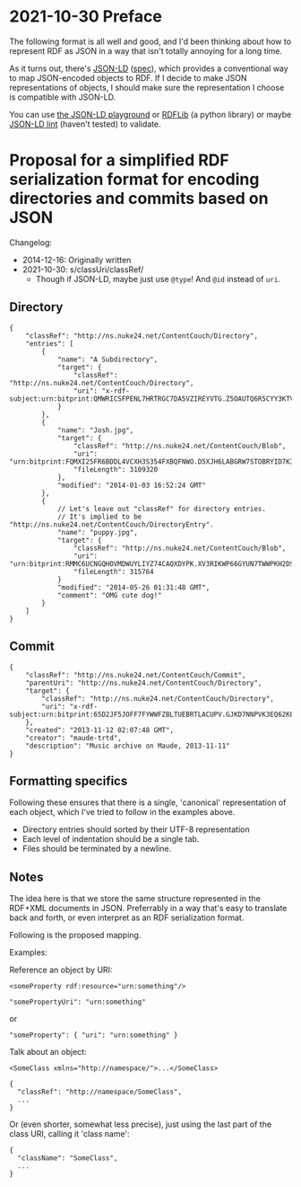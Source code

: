 # 2021-10-30 Preface

The following format is all well and good,
and I'd been thinking about how to represent RDF as JSON
in a way that isn't totally annoying for a long time.

As it turns out, there's [JSON-LD](https://json-ld.org/) ([spec](https://www.w3.org/TR/json-ld/)),
which provides a conventional way to map JSON-encoded objects to RDF.
If I decide to make JSON representations of objects,
I should make sure the representation I choose is compatible with JSON-LD.

You can use [the JSON-LD playground](https://json-ld.org/playground/)
or [RDFLib](https://github.com/RDFLib/rdflib) (a python library)
or maybe [JSON-LD lint](https://github.com/mattrglobal/jsonld-lint) (haven't tested) to validate.


# Proposal for a simplified RDF serialization format for encoding directories and commits based on JSON

Changelog:
- 2014-12-16: Originally written
- 2021-10-30: s/classUri/classRef/
  - Though if JSON-LD, maybe just use `@type`!  And `@id` instead of `uri`.
  

## Directory

```
{
	"classRef": "http://ns.nuke24.net/ContentCouch/Directory",
	"entries": [
		{
			"name": "A Subdirectory",
			"target": {
				"classRef": "http://ns.nuke24.net/ContentCouch/Directory",
				"uri": "x-rdf-subject:urn:bitprint:QMWRICSFPENL7HRTRGC7DA5VZIREYVTG.Z5OAUTQ6R5CYY3KTVIXHELUS5RHENFMC3BLR3ZQ"
			}
		},
		{
			"name": "Josh.jpg",
			"target": {
				"classRef": "http://ns.nuke24.net/ContentCouch/Blob",
				"uri": "urn:bitprint:FQMXI25FR6BDDL4VCXH3S354FXBQFNWO.D5XJH6LABGRW7STOBRYID7KIQUUQWFHFS4BBCLY",
				"fileLength": 3109320
			},
			"modified": "2014-01-03 16:52:24 GMT"
		},
		{
			// Let's leave out "classRef" for directory entries.
			// It's implied to be "http://ns.nuke24.net/ContentCouch/DirectoryEntry".
			"name": "puppy.jpg",
			"target": {
				"classRef": "http://ns.nuke24.net/ContentCouch/Blob",
				"uri": "urn:bitprint:RMMC6UCNGQHOVMDWUYLIYZ74CAQXDYPK.XV3RIKWP66GYUN7TWWPKH2DSOYUHSXP5QDLPE4A",
				"fileLength": 315764
			}
			"modified": "2014-05-26 01:31:48 GMT",
			"comment": "OMG cute dog!"
		}
	]
}
```

## Commit

```
{
	"classRef": "http://ns.nuke24.net/ContentCouch/Commit",
	"parentUri": "http://ns.nuke24.net/ContentCouch/Directory",
	"target": {
		"classRef": "http://ns.nuke24.net/ContentCouch/Directory",
		"uri": "x-rdf-subject:urn:bitprint:65D2JF5JOFF7FYWWFZBLTUEBRTLACUPV.GJKD7NNPVK3EQ62KLE5R26EE6R4MGFKQSVNTS2Q"
	},
	"created": "2013-11-12 02:07:48 GMT",
	"creator": "maude-trtd",
	"description": "Music archive on Maude, 2013-11-11"
}
```

## Formatting specifics

Following these ensures that there is a single, 'canonical'
representation of each object, which I've tried to follow in the
examples above.

- Directory entries should sorted by their UTF-8 representation
- Each level of indentation should be a single tab.
- Files should be terminated by a newline.

## Notes

The idea here is that we store the same structure represented in the
RDF+XML documents in JSON.  Preferrably in a way that's easy to
translate back and forth, or even interpret as an RDF serialization
format.

Following is the proposed mapping.

Examples:

Reference an object by URI:

```
<someProperty rdf:resource="urn:something"/>
```

```
"somePropertyUri": "urn:something"
```

or

```
"someProperty": { "uri": "urn:something" }
```

Talk about an object:

```
<SomeClass xmlns="http://namespace/">...</SomeClass>
```

```
{
  "classRef": "http://namespace/SomeClass",
  ...
}
```

Or (even shorter, somewhat less precise), just using the last part of the class URI, calling it 'class name':

```
{
  "className": "SomeClass",
  ...
}
```

